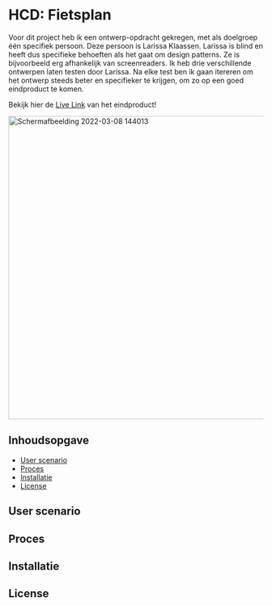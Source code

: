 # HCD: Fietsplan
Voor dit project heb ik een ontwerp-opdracht gekregen, met als doelgroep één specifiek persoon. Deze persoon is Larissa Klaassen. Larissa is blind en heeft dus specifieke behoeften als het gaat om design patterns. Ze is bijvoorbeeld erg afhankelijk van screenreaders. Ik heb drie verschillende ontwerpen laten testen door Larissa. Na elke test ben ik gaan itereren om het ontwerp steeds beter en specifieker te krijgen, om zo op een goed eindproduct te komen.

Bekijk hier de [Live Link](https://aronpelgrim.github.io/human-centered-design-2122/Eindproduct/#een) van het eindproduct!

<img width="600" alt="Schermafbeelding 2022-03-08 144013" src="https://user-images.githubusercontent.com/74137185/168140379-d7dadc95-74ef-47ed-96a0-3b8c8cec5e51.jpg">

## Inhoudsopgave
-   [User scenario](#user-scenario)
-   [Proces](#proces)
-   [Installatie](#installatie)
-   [License](#license)

## User scenario

## Proces

## Installatie

## License
